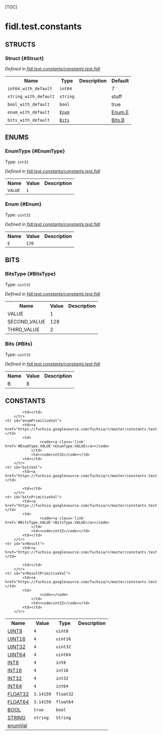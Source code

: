[TOC]

# fidl.test.constants




## **STRUCTS**

### Struct {#Struct}
*Defined in [fidl.test.constants/constants.test.fidl](https://fuchsia.googlesource.com/fuchsia/+/master/constants.test.fidl#41)*



<table>
    <tr><th>Name</th><th>Type</th><th>Description</th><th>Default</th></tr><tr id="Struct.int64_with_default">
            <td><code>int64_with_default</code></td>
            <td>
                <code>int64</code>
            </td>
            <td></td>
            <td>7</td>
        </tr><tr id="Struct.string_with_default">
            <td><code>string_with_default</code></td>
            <td>
                <code>string</code>
            </td>
            <td></td>
            <td>stuff</td>
        </tr><tr id="Struct.bool_with_default">
            <td><code>bool_with_default</code></td>
            <td>
                <code>bool</code>
            </td>
            <td></td>
            <td>true</td>
        </tr><tr id="Struct.enum_with_default">
            <td><code>enum_with_default</code></td>
            <td>
                <code><a class='link' href='#Enum'>Enum</a></code>
            </td>
            <td></td>
            <td><a class='link' href='#Enum.E'>Enum.E</a></td>
        </tr><tr id="Struct.bits_with_default">
            <td><code>bits_with_default</code></td>
            <td>
                <code><a class='link' href='#Bits'>Bits</a></code>
            </td>
            <td></td>
            <td><a class='link' href='#Bits.B'>Bits.B</a></td>
        </tr>
</table>



## **ENUMS**

### EnumType {#EnumType}
Type: <code>int32</code>

*Defined in [fidl.test.constants/constants.test.fidl](https://fuchsia.googlesource.com/fuchsia/+/master/constants.test.fidl#16)*



<table>
    <tr><th>Name</th><th>Value</th><th>Description</th></tr><tr id="EnumType.VALUE">
            <td><code>VALUE</code></td>
            <td><code>1</code></td>
            <td></td>
        </tr></table>

### Enum {#Enum}
Type: <code>uint32</code>

*Defined in [fidl.test.constants/constants.test.fidl](https://fuchsia.googlesource.com/fuchsia/+/master/constants.test.fidl#33)*



<table>
    <tr><th>Name</th><th>Value</th><th>Description</th></tr><tr id="Enum.E">
            <td><code>E</code></td>
            <td><code>170</code></td>
            <td></td>
        </tr></table>







## **BITS**

### BitsType {#BitsType}
Type: <code>uint32</code>

*Defined in [fidl.test.constants/constants.test.fidl](https://fuchsia.googlesource.com/fuchsia/+/master/constants.test.fidl#22)*



<table>
    <tr><th>Name</th><th>Value</th><th>Description</th></tr><tr id="BitsType.VALUE">
            <td>VALUE</td>
            <td>1</td>
            <td></td>
        </tr><tr id="BitsType.SECOND_VALUE">
            <td>SECOND_VALUE</td>
            <td>128</td>
            <td></td>
        </tr><tr id="BitsType.THIRD_VALUE">
            <td>THIRD_VALUE</td>
            <td>2</td>
            <td></td>
        </tr></table>

### Bits {#Bits}
Type: <code>uint32</code>

*Defined in [fidl.test.constants/constants.test.fidl](https://fuchsia.googlesource.com/fuchsia/+/master/constants.test.fidl#37)*



<table>
    <tr><th>Name</th><th>Value</th><th>Description</th></tr><tr id="Bits.B">
            <td>B</td>
            <td>8</td>
            <td></td>
        </tr></table>



## **CONSTANTS**

<table>
    <tr><th>Name</th><th>Value</th><th>Type</th><th>Description</th></tr><tr id="UINT8">
            <td><a href="https://fuchsia.googlesource.com/fuchsia/+/master/constants.test.fidl#3">UINT8</a></td>
            <td>
                    <code>4</code>
                </td>
                <td><code>uint8</code></td>
            <td></td>
        </tr>
    <tr id="UINT16">
            <td><a href="https://fuchsia.googlesource.com/fuchsia/+/master/constants.test.fidl#4">UINT16</a></td>
            <td>
                    <code>4</code>
                </td>
                <td><code>uint16</code></td>
            <td></td>
        </tr>
    <tr id="UINT32">
            <td><a href="https://fuchsia.googlesource.com/fuchsia/+/master/constants.test.fidl#5">UINT32</a></td>
            <td>
                    <code>4</code>
                </td>
                <td><code>uint32</code></td>
            <td></td>
        </tr>
    <tr id="UINT64">
            <td><a href="https://fuchsia.googlesource.com/fuchsia/+/master/constants.test.fidl#6">UINT64</a></td>
            <td>
                    <code>4</code>
                </td>
                <td><code>uint64</code></td>
            <td></td>
        </tr>
    <tr id="INT8">
            <td><a href="https://fuchsia.googlesource.com/fuchsia/+/master/constants.test.fidl#7">INT8</a></td>
            <td>
                    <code>4</code>
                </td>
                <td><code>int8</code></td>
            <td></td>
        </tr>
    <tr id="INT16">
            <td><a href="https://fuchsia.googlesource.com/fuchsia/+/master/constants.test.fidl#8">INT16</a></td>
            <td>
                    <code>4</code>
                </td>
                <td><code>int16</code></td>
            <td></td>
        </tr>
    <tr id="INT32">
            <td><a href="https://fuchsia.googlesource.com/fuchsia/+/master/constants.test.fidl#9">INT32</a></td>
            <td>
                    <code>4</code>
                </td>
                <td><code>int32</code></td>
            <td></td>
        </tr>
    <tr id="INT64">
            <td><a href="https://fuchsia.googlesource.com/fuchsia/+/master/constants.test.fidl#10">INT64</a></td>
            <td>
                    <code>4</code>
                </td>
                <td><code>int64</code></td>
            <td></td>
        </tr>
    <tr id="FLOAT32">
            <td><a href="https://fuchsia.googlesource.com/fuchsia/+/master/constants.test.fidl#11">FLOAT32</a></td>
            <td>
                    <code>3.14159</code>
                </td>
                <td><code>float32</code></td>
            <td></td>
        </tr>
    <tr id="FLOAT64">
            <td><a href="https://fuchsia.googlesource.com/fuchsia/+/master/constants.test.fidl#12">FLOAT64</a></td>
            <td>
                    <code>3.14159</code>
                </td>
                <td><code>float64</code></td>
            <td></td>
        </tr>
    <tr id="BOOL">
            <td><a href="https://fuchsia.googlesource.com/fuchsia/+/master/constants.test.fidl#13">BOOL</a></td>
            <td>
                    <code>true</code>
                </td>
                <td><code>bool</code></td>
            <td></td>
        </tr>
    <tr id="STRING">
            <td><a href="https://fuchsia.googlesource.com/fuchsia/+/master/constants.test.fidl#14">STRING</a></td>
            <td><code>string</code></td>
                    <td><code>String</code></td>
            <td></td>
        </tr>
    <tr id="enumVal">
            <td><a href="https://fuchsia.googlesource.com/fuchsia/+/master/constants.test.fidl#19">enumVal</a></td>
            
            <td></td>
        </tr>
    <tr id="enumPrimitiveVal">
            <td><a href="https://fuchsia.googlesource.com/fuchsia/+/master/constants.test.fidl#20">enumPrimitiveVal</a></td>
            <td>
                    <code><a class='link' href='#EnumType.VALUE'>EnumType.VALUE</a></code>
                </td>
                <td><code>int32</code></td>
            <td></td>
        </tr>
    <tr id="bitsVal">
            <td><a href="https://fuchsia.googlesource.com/fuchsia/+/master/constants.test.fidl#27">bitsVal</a></td>
            
            <td></td>
        </tr>
    <tr id="bitsPrimitiveVal">
            <td><a href="https://fuchsia.googlesource.com/fuchsia/+/master/constants.test.fidl#28">bitsPrimitiveVal</a></td>
            <td>
                    <code><a class='link' href='#BitsType.VALUE'>BitsType.VALUE</a></code>
                </td>
                <td><code>int32</code></td>
            <td></td>
        </tr>
    <tr id="orResult">
            <td><a href="https://fuchsia.googlesource.com/fuchsia/+/master/constants.test.fidl#30">orResult</a></td>
            
            <td></td>
        </tr>
    <tr id="orResultPrimitiveVal">
            <td><a href="https://fuchsia.googlesource.com/fuchsia/+/master/constants.test.fidl#31">orResultPrimitiveVal</a></td>
            <td>
                    <code></code>
                </td>
                <td><code>int32</code></td>
            <td></td>
        </tr>
    
</table>



